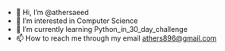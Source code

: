 - 👋 Hi, I’m @athersaeed
- 👀 I’m interested in Computer Science
- 🌱 I’m currently learning Python_in_30_day_challenge
- 📫 How to reach me through my email athers896@gmail.com

<!---
athersaeed/athersaeed is a ✨ special ✨ repository because its `README.md` (this file) appears on your GitHub profile.
You can click the Preview link to take a look at your changes.
--->
